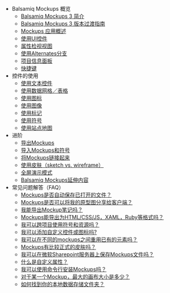 - Balsamiq Mockups 概览
  - [Balsamiq Mockups 3 简介](introduction.md)
  - [Balsamiq Mockups 3 版本过渡指南](transition.md)
  - [Mockups 应用概述](application-overview.md)
  - [使用UI控件](ui-control.md)
  - [属性检视视图](property-inspector.md)
  - [使用Alternates分支](alternates.md)
  - [项目信息面板](project-info-panel.md)
  - [快捷键](keyboard-shortcuts.md)
- 控件的使用
  - [使用文本控件](working-with-text.md)
  - [使用数据网格／表格](working-with-datagrid.md)
  - [使用图标](working-with-icons.md)
  - [使用图像](working-with-images.md)
  - [使用标记](working-with-markup.md)
  - [使用符号](working-with-symbols.md)
  - [使用站点地图](working-with-sitemaps.md)
- 进阶
  - [导出Mockups](exporting-your-mockups.md)
  - [导入Mockups和符号](importing-mockups-symbols.md)
  - [将Mockups链接起来](linking-mockups.md)
  - [使用皮肤（sketch vs. wireframe）](working-with-skins.md)
  - [全屏演示模式](full-screen-presentation.md)
  - [Balsamiq Mockups延伸内容](extensions.md)
- 常见问题解答（FAQ）
  - [Mockups是否自动保存已打开的文件？](faq-autosave.md)
  - [Mockups是否可以将我的原型图分享给客户端？](faq-share-prototypes.md)
  - [我能导出Mockup笔记吗？](faq-export-notes.md)
  - [Mockups能导出为HTML/CSS/JS，XAML，Ruby等格式吗？](faq-exportto-other.md)
  - [我可以跨项目使用符号和资源吗？](faq-across-project.md)
  - [我可以添加自定义控件或图标吗?](faq-add-custom.md)
  - [我可以在不同的mockups之间重用已有的元素吗？](faq-reuse.md)
  - [Mockups有比较正式的皮肤吗？](faq-formal-skin.md)
  - [我可以在微软Sharepoint服务器上保存Mockups文件吗？](faq-sharepoint.md)
  - [什么是自定义属性？](faq-custom-properties.md)
  - [我可以使用命令行安装Mockups吗？](faq-install-commandline.md)
  - [对于某一个Mockup，最大的画布大小是多少？](faq-maxcanvas.md)
  - [如何找到你的本地数据存储文件夹？](faq-find-folder.md)

  